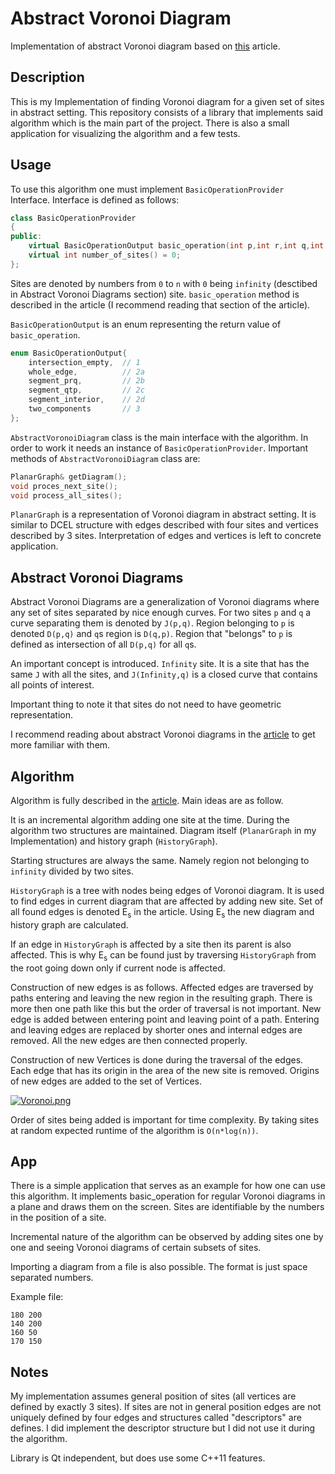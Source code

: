 # Abstract Voronoi Diagram
Implementation of abstract Voronoi diagram based on [this](http://www.sciencedirect.com/science/article/pii/0925772193900333?np=y) article.

## Description
This is my Implementation of finding Voronoi diagram for a given set of sites in abstract setting.
This repository consists of a library that implements said algorithm which is the main part of the project. There is also a small application for visualizing the algorithm and a few tests.

## Usage
To use this algorithm one must implement `BasicOperationProvider` Interface. Interface is defined as follows:
```C++
class BasicOperationProvider
{
public:
    virtual BasicOperationOutput basic_operation(int p,int r,int q,int t,int s) = 0;
    virtual int number_of_sites() = 0;
};

```
Sites are denoted by numbers from `0` to `n` with `0` being `infinity` (desctibed in Abstract Voronoi Diagrams section) site.
`basic_operation` method is described in the article (I recommend reading that section of the article).

`BasicOperationOutput` is an enum representing the return value of `basic_operation`.
```C++
enum BasicOperationOutput{
    intersection_empty,  // 1
    whole_edge,          // 2a
    segment_prq,         // 2b
    segment_qtp,         // 2c
    segment_interior,    // 2d
    two_components       // 3
};
```
`AbstractVoronoiDiagram` class is the main interface with the algorithm. In order to work it needs an instance of `BasicOperationProvider`. Important methods of `AbstractVoronoiDiagram` class are:
```C++
PlanarGraph& getDiagram();
void proces_next_site();
void process_all_sites();
```

`PlanarGraph` is a representation of Voronoi diagram in abstract setting. It is similar to DCEL structure with edges described with four sites and vertices described by 3 sites. Interpretation of edges and vertices is left to concrete application.

## Abstract Voronoi Diagrams
Abstract Voronoi Diagrams are a generalization of Voronoi diagrams where any set of sites separated by nice enough curves. For two sites `p` and `q` a curve separating them is denoted by `J(p,q)`. Region belonging to `p` is denoted `D(p,q)` and `q`s region is `D(q,p)`. Region that "belongs" to `p` is defined as intersection of all `D(p,q)` for all `q`s.

An important concept is introduced. `Infinity` site. It is a site that has the same `J` with all the sites, and `J(Infinity,q)` is a closed curve that contains all points of interest.

Important thing to note it that sites do not need to have geometric representation.

I recommend reading about abstract Voronoi diagrams in the [article](http://www.sciencedirect.com/science/article/pii/0925772193900333?np=y) to get more familiar with them.

## Algorithm
Algorithm is fully described in the [article](http://www.sciencedirect.com/science/article/pii/0925772193900333?np=y). Main ideas are as follow.

It is an incremental algorithm adding one site at the time. During the algorithm two structures are maintained. Diagram itself (`PlanarGraph` in my Implementation) and history graph (`HistoryGraph`).

Starting structures are always the same. Namely region not belonging to `infinity` divided by two sites.

`HistoryGraph` is a tree with nodes being edges of Voronoi diagram. It is used to find edges in current diagram that are affected by adding new site. Set of all found edges is denoted E<sub>s</sub> in the article. Using E<sub>s</sub> the new diagram and history graph are calculated.

If an edge in `HistoryGraph` is affected by a site then its parent is also affected. This is why E<sub>s</sub> can be found just by traversing `HistoryGraph` from the root going down only if current node is affected.

Construction of new edges is as follows. Affected edges are traversed by paths entering and leaving the new region in the resulting graph. There is more then one path like this but the order of traversal is not important. New edge is added between entering point and leaving point of a path. Entering and leaving edges are replaced by shorter ones and internal edges are removed. All the new edges are then connected properly.

Construction of new Vertices is done during the traversal of the edges. Each edge that has its origin in the area of the new site is removed. Origins of new edges are added to the set of Vertices.

[![Voronoi.png](https://s27.postimg.org/ux3uimmur/Voronoi.png)](https://postimg.org/image/yth6em7u7/)

Order of sites being added is important for time complexity. By taking sites at random expected runtime of the algorithm is `O(n*log(n))`.

## App

There is a simple application that serves as an example for how one can use this algorithm. It implements basic_operation for regular Voronoi diagrams in a plane and draws them on the screen. Sites are identifiable by the numbers in the position of a site.

Incremental nature of the algorithm can be observed by adding sites one by one and seeing Voronoi diagrams of certain subsets of sites.

Importing a diagram from a file is also possible. The format is just space separated numbers.

Example file:
```
180 200
140 200
160 50
170 150
```

## Notes
My implementation assumes general position of sites (all vertices are defined by exactly 3 sites). If sites are not in general position edges are not uniquely defined by four edges and structures called "descriptors" are defines. I did implement the descriptor structure but I did not use it during the algorithm.

Library is Qt independent, but does use some C++11 features.
